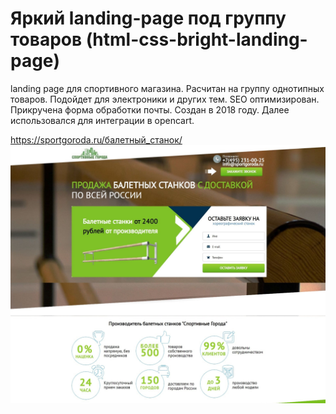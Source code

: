 # Яркий landing-page под группу товаров (html-css-bright-landing-page)
landing page для спортивного магазина. Расчитан на группу однотипных товаров. Подойдет для электроники и других тем. SEO оптимизирован.
Прикручена форма обработки почты. Создан в 2018 году. Далее использовался для интеграции в opencart.

https://sportgoroda.ru/балетный_станок/
![Скриншот landing page](landing-min.jpg "Главная страница")
